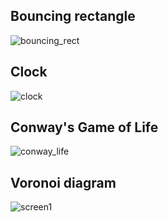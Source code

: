 ## Bouncing rectangle
![bouncing_rect](https://user-images.githubusercontent.com/1688456/212129220-c54fd58b-e268-4f76-9719-3d1da574a199.gif)

## Clock
![clock](https://user-images.githubusercontent.com/1688456/211274621-58fa9c52-bcd4-49fb-978e-689debb11434.gif)

## Conway's Game of Life
![conway_life](https://user-images.githubusercontent.com/1688456/211148795-190ce73d-3c8d-432f-8eb9-8c108e2b3eea.gif)

## Voronoi diagram
![screen1](https://user-images.githubusercontent.com/1688456/211609491-1bb61192-77a7-4bd8-920b-0fd69409e1f9.gif)
